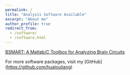 ```yaml
---
permalink: /
title: "Analysis Software Available"
excerpt: "About me"
author_profile: true
redirect_from: 
  - /software/
  - /software.html
---
```


[BSMART: A Matlab/C Toolbox for Analyzing Brain Circuits](http://www.brain-smart.org/)

For more software packages, visit my [GitHub] (https://github.com/hualouliang)
